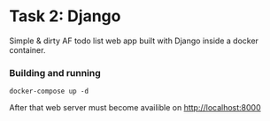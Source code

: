 # Task 2: Django

Simple & dirty AF todo list web app built with Django inside a docker container.

### Building and running

	docker-compose up -d
	
After that web server must become availible on [http://localhost:8000]()